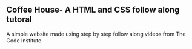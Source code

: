 ## Coffee House- A HTML and CSS follow along tutoral

A simple website made using step by step follow along videos from The Code Institute